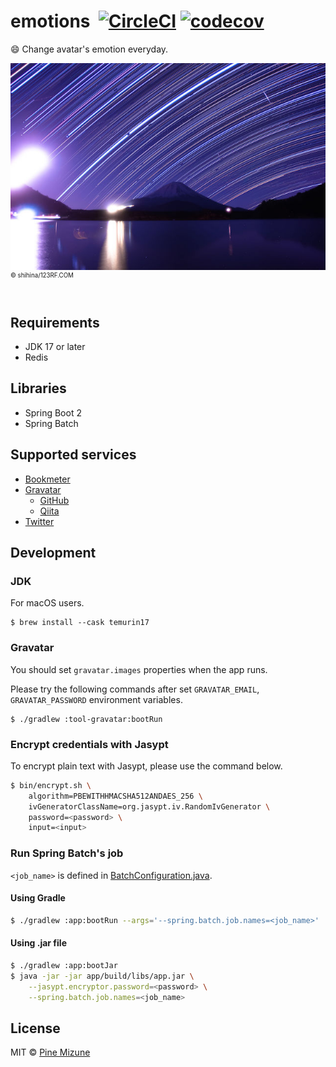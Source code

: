 # emotions &nbsp;[![CircleCI](https://circleci.com/gh/pine/emotions/tree/main.svg?style=shield&circle-token=9aff416dfaefc86bc002a0b7630386b32079fd88)](https://circleci.com/gh/pine/emotions/tree/main) [![codecov](https://codecov.io/gh/pine/emotions/branch/master/graph/badge.svg)](https://codecov.io/gh/pine/emotions)
:smile: Change avatar's emotion everyday.

![](images/resized.jpg)<br>
<sup><sup>&copy; shihina/123RF.COM</sup></sup>
<br>
<br>

## Requirements

- JDK 17 or later
- Redis

## Libraries

- Spring Boot 2
- Spring Batch

## Supported services

- [Bookmeter](https://bookmeter.com/)
- [Gravatar](https://gravatar.com/)
  - [GitHub](https://github.com/)
  - [Qiita](https://qiita.com/)
- [Twitter](https://twitter.com)

## Development
### JDK
For macOS users.

```
$ brew install --cask temurin17
```

### Gravatar
You should set `gravatar.images` properties when the app runs.

Please try the following commands after set `GRAVATAR_EMAIL`, `GRAVATAR_PASSWORD` environment variables.

```
$ ./gradlew :tool-gravatar:bootRun
```

### Encrypt credentials with Jasypt
To encrypt plain text with Jasypt, please use the command below.

```sh
$ bin/encrypt.sh \
    algorithm=PBEWITHHMACSHA512ANDAES_256 \
    ivGeneratorClassName=org.jasypt.iv.RandomIvGenerator \
    password=<password> \
    input=<input>
```

### Run Spring Batch's job
`<job_name>` is defined in [BatchConfiguration.java](app/src/main/java/moe/pine/emotions/app/config/BatchConfiguration.java).

#### Using Gradle

```bash
$ ./gradlew :app:bootRun --args='--spring.batch.job.names=<job_name>'
 ```

#### Using .jar file

```bash
$ ./gradlew :app:bootJar
$ java -jar -jar app/build/libs/app.jar \
    --jasypt.encryptor.password=<password> \
    --spring.batch.job.names=<job_name>
```

## License
MIT &copy; [Pine Mizune](https://profile.pine.moe/)
